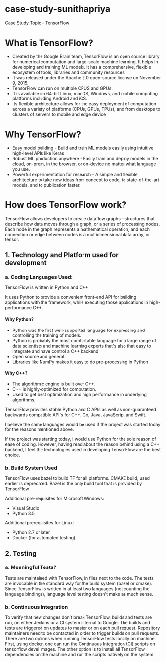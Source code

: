 # case-study-sunithapriya
Case Study Topic - TensorFlow

# What is TensorFlow?
* Created by the Google Brain team, TensorFlow is an open source library for numerical computation and large-scale machine learning.  It helps in developing and training ML models. It has a comprehensive, flexible ecosystem of tools, libraries and community resources.
* It was released under the Apache 2.0 open-source license on November 9, 2015. 
* TensorFlow can run on multiple CPUS and GPUs. 
* It is available on 64-bit Linux, macOS, Windows, and mobile computing platforms including Android and iOS.
* Its flexible architecture allows for the easy deployment of computation across a variety of platforms (CPUs, GPUs, TPUs), and from desktops to clusters of servers to mobile and edge device

# Why TensorFlow?
* Easy model building - Build and train ML models easily using intuitive high-level APIs like Keras
* Robust ML production anywhere - Easily train and deploy models in the cloud, on-prem, in the browser, or on-device no matter what language you use.
*	Powerful experimentation for research - A simple and flexible architecture to take new ideas from concept to code, to state-of-the-art models, and to publication faster.

# How does TensorFlow work?
TensorFlow allows developers to create dataflow graphs—structures that describe how data moves through a graph, or a series of processing nodes. Each node in the graph represents a mathematical operation, and each connection or edge between nodes is a multidimensional data array, or tensor.

## 1. Technology and Platform used for development
### a. Coding Languages Used: 
TensorFlow is written in Python and C++

It uses Python to provide a convenient front-end API for building applications with the framework, while executing those applications in high-performance C++.

#### Why Python?
* Python was the first well-supported language for expressing and controlling the training of models. 
* Python is probably the most comfortable language for a large range of data scientists and machine learning experts that's also that easy to integrate and have control a C++ backend
* Open source and general.
* Libraries like NumPy makes it easy to do pre-processing in Python

#### Why C++?
* The algorithmic engine is built over C++.
* C++ is highly-optimized for computation.
* Used to get best optimization and high performance in underlying algorithms.

TensorFlow provides stable Python and C APIs as well as non-guaranteed backwards compatible API's for C++, Go, Java, JavaScript and Swift.

I believe the same languages would be used if the project was started today for the reasons mentioned above. 

If the project was starting today, I would use Python for the sole reason of ease of coding. However, having read about the reason behind using a C++ backend, I feel the technologies used in developing TensorFlow are the best choice.

### b. Build System Used
TensorFlow uses  bazel to build TF for all platforms. CMAKE build, used earlier is deprecated. Bazel is the only build tool that is provided by TensorFlow

Additional pre-requisites for Microsoft Windows:
* Visual Studio 
*	Python 3.5

Additional prerequisites for Linux:
* Python 2.7 or later
*	Docker (for automated testing)


## 2. Testing
### a. Meaningful Tests?
Tests are maintained with TensorFlow, in files next to the code. The tests are invocable in the standard way for the build system (bazel or cmake). Since TensorFlow is written in at least two languages (not counting the language bindings), language level testing doesn't make as much sense.

### b. Continuous Integration
To verify that new changes don’t break TensorFlow,  builds and tests are run, on either Jenkins or a CI system internal to Google.
The builds and tests are triggered on updates to master or on each pull request. Repository maintainers need to be contacted in order to trigger builds on pull requests.
There are two options when running TensorFlow tests locally on machine. 
First, using docker, one can run the Continuous Integration (CI) scripts on tensorflow devel images. 
The other option is to install all TensorFlow dependencies on the machine and run the scripts natively on the system.


